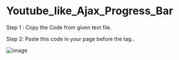 # Youtube_like_Ajax_Progress_Bar

Step 1 : Copy the Code from given text file.

Step 2: Paste this code in your page before the </body> tag..

![image](https://user-images.githubusercontent.com/84837118/151653271-084050eb-dbe5-435a-bd0a-002b26927cf4.png)

